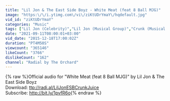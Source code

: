 ```yaml
---
title: "Lil Jon & The East Side Boyz - White Meat (feat 8 Ball MJG)"
image: "https:\/\/i.ytimg.com\/vi\/ziKtUDrYmaY\/hqdefault.jpg"
vid_id: "ziKtUDrYmaY"
categories: "Music"
tags: ["Lil Jon (Celebrity)","Lil Jon (Musical Group)","Crunk (Musical Genre)"]
date: "2021-09-11T08:00:01+03:00"
vid_date: "2015-12-18T17:00:02Z"
duration: "PT4M50S"
viewcount: "365146"
likeCount: "3766"
dislikeCount: "162"
channel: "Radial by The Orchard"
---
```

{% raw %}Official audio for &quot;White Meat (feat 8 Ball MJG)&quot; by Lil Jon &amp; The East Side Boyz<br />Download: <a rel="nofollow" target="blank" href="ttp://radi.al/LilJonESBCrunkJuice">ttp://radi.al/LilJonESBCrunkJuice</a><br />Subscribe: <a rel="nofollow" target="blank" href="http://bit.ly/1pvfR6o">http://bit.ly/1pvfR6o</a>{% endraw %}
